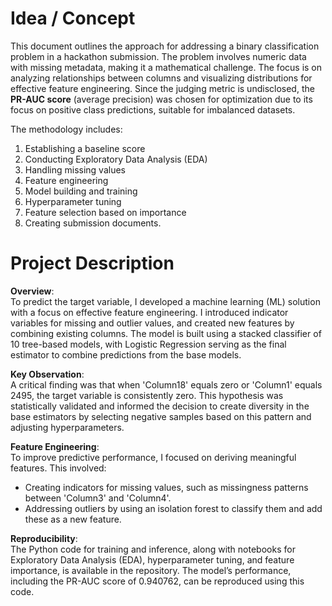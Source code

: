 # Idea / Concept
This document outlines the approach for addressing a binary classification problem in a hackathon submission. The problem involves numeric data with missing metadata, making it a mathematical challenge. The focus is on analyzing relationships between columns and visualizing distributions for effective feature engineering. Since the judging metric is undisclosed, the **PR-AUC score** (average precision) was chosen for optimization due to its focus on positive class predictions, suitable for imbalanced datasets.

The methodology includes:
1. Establishing a baseline score
2. Conducting Exploratory Data Analysis (EDA)
3. Handling missing values
4. Feature engineering
5. Model building and training
6. Hyperparameter tuning
7. Feature selection based on importance
8. Creating submission documents.

# Project Description

**Overview**:  
To predict the target variable, I developed a machine learning (ML) solution with a focus on effective feature engineering. I introduced indicator variables for missing and outlier values, and created new features by combining existing columns. The model is built using a stacked classifier of 10 tree-based models, with Logistic Regression serving as the final estimator to combine predictions from the base models.

**Key Observation**:  
A critical finding was that when 'Column18' equals zero or 'Column1' equals 2495, the target variable is consistently zero. This hypothesis was statistically validated and informed the decision to create diversity in the base estimators by selecting negative samples based on this pattern and adjusting hyperparameters.

**Feature Engineering**:  
To improve predictive performance, I focused on deriving meaningful features. This involved:
- Creating indicators for missing values, such as missingness patterns between 'Column3' and 'Column4'.
- Addressing outliers by using an isolation forest to classify them and add these as a new feature.

**Reproducibility**:  
The Python code for training and inference, along with notebooks for Exploratory Data Analysis (EDA), hyperparameter tuning, and feature importance, is available in the repository. The model’s performance, including the PR-AUC score of 0.940762, can be reproduced using this code.
